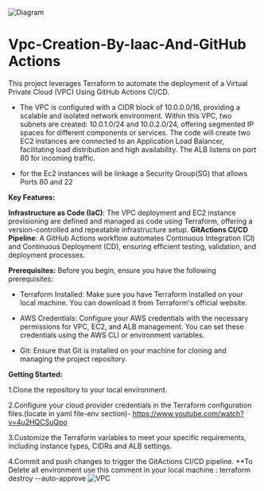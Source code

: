 
![Diagram](https://github.com/kobilevi/Vpc-Creation-By-Iaac-And-GitActions/assets/40486401/e08a062d-e14a-475d-8ecf-b0e3456af7bc)
# Vpc-Creation-By-Iaac-And-GitHub Actions
This project leverages Terraform to automate the deployment of a Virtual Private Cloud (VPC) Using GitHub Actions CI/CD.

* The VPC is configured with a CIDR block of 10.0.0.0/16, providing a scalable and isolated network environment. Within this VPC, two subnets are created: 10.0.1.0/24 and 10.0.2.0/24, offering segmented IP spaces for different components or services.
The code will create two EC2 instances are connected to an Application Load Balancer, facilitating load distribution and high availability. The ALB listens on port 80 for incoming traffic.

* for the Ec2 instances will be linkage a Security Group(SG) that allows Ports 80 and 22
  
**Key Features:**

**Infrastructure as Code (IaC)**: The VPC deployment and EC2 instance provisioning are defined and managed as code using Terraform, offering a version-controlled and repeatable infrastructure setup.
**GitActions CI/CD Pipeline**: A GitHub Actions workflow automates Continuous Integration (CI) and Continuous Deployment (CD), ensuring efficient testing, validation, and deployment processes.

**Prerequisites:**
Before you begin, ensure you have the following prerequisites:

* Terraform Installed: Make sure you have Terraform installed on your local machine. You can download it from Terraform's official website.

* AWS Credentials: Configure your AWS credentials with the necessary permissions for VPC, EC2, and ALB management. You can set these credentials using the AWS CLI or environment variables.

* Git: Ensure that Git is installed on your machine for cloning and managing the project repository.

**Getting Started:**

1.Clone the repository to your local environment.

2.Configure your cloud provider credentials in the Terraform configuration files.(locate in yaml file-env section)-
https://www.youtube.com/watch?v=4u2HQCSuQpo

3.Customize the Terraform variables to meet your specific requirements, including instance types, CIDRs and ALB settings.

4.Commit and push changes to trigger the GitActions CI/CD pipeline.
**To Delete all environment use this comment in your local machine :
terraform destroy --auto-approve
![VPC](https://github.com/kobilevi/Vpc-Creation-By-Iaac-And-GitActions/assets/40486401/b7fd7849-2fa0-4569-88cf-53efe2a1b1cd)

